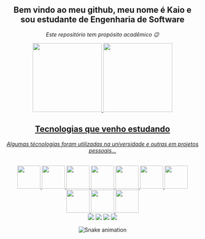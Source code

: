 <div align="center">

## Bem vindo ao meu github, meu nome é Kaio e sou estudante de Engenharia de Software
<div align="center">

<i>Este repositório tem propósito acadêmico  😉 </i> 
<div>
  <a href="https://github.com/kaiotcp1">
  <img height="180em" src="https://github-readme-stats.vercel.app/api?username=kaiotcp1&show_icons=true&theme=maroongold&include_all_commits=true&count_private=true"/>
  <img height="180em" src="https://github-readme-stats.vercel.app/api/top-langs/?username=kaiotcp1&layout=compact&langs_count=7&theme=dark&"/>
</div>



## Tecnologias que venho estudando
  <i align="center" >Algumas técnologias foram utilizadas na universidade e outras em projetos pessoais...</i>
  <br>
  <br>
  
<div align="center">
<img width="60px"src="https://cdn.jsdelivr.net/gh/devicons/devicon/icons/javascript/javascript-plain.svg"/>
<img width="60px"src="https://cdn.jsdelivr.net/gh/devicons/devicon/icons/nodejs/nodejs-original.svg" />
<img width="60px"src="https://cdn.jsdelivr.net/gh/devicons/devicon/icons/c/c-original.svg" />
<img width="60px"src="https://cdn.jsdelivr.net/gh/devicons/devicon/icons/java/java-original-wordmark.svg" />
<img width="60px"src="https://cdn.jsdelivr.net/gh/devicons/devicon/icons/nestjs/nestjs-plain.svg" />         
<img width="60px"src="https://cdn.jsdelivr.net/gh/devicons/devicon/icons/mongodb/mongodb-original-wordmark.svg" />
<img width="60px"src="https://cdn.jsdelivr.net/gh/devicons/devicon/icons/react/react-original-wordmark.svg" />
<img width="60px"src="https://cdn.jsdelivr.net/gh/devicons/devicon/icons/bootstrap/bootstrap-original-wordmark.svg" />
<img width="60px"src="https://cdn.jsdelivr.net/gh/devicons/devicon/icons/html5/html5-original.svg" />
<img width="60px"src="https://cdn.jsdelivr.net/gh/devicons/devicon/icons/css3/css3-original.svg" />
</div>
 
  
<div> 
  <a href="https://instagram.com/hpkaio" target="_blank"><img src="https://img.shields.io/badge/-Instagram-%23E4405F?style=for-the-badge&logo=instagram&logoColor=white" target="_blank"></a> 
  <a href = "mailto:kaiotcp1@gmail.com@gmail.com"><img src="https://img.shields.io/badge/-Gmail-%23333?style=for-the-badge&logo=gmail&logoColor=white" target="_blank"></a>
  <a href="https://www.linkedin.com/in/hpkaio" target="_blank"><img src="https://img.shields.io/badge/-LinkedIn-%230077B5?style=for-the-badge&logo=linkedin&logoColor=white" target="_blank"></a> 
  <a href="https://www.cloudskillsboost.google/public_profiles/556e9e32-a0d4-4d4a-b8d2-9a67ba27c8e1" target="_blank"><img src="https://img.shields.io/badge/GoogleCloud-%234285F4.svg?style=for-the-badge&logo=google-cloud&logoColor=white" target="_blank"></a> 

  
  
  ![Snake animation](https://github.com/kaiotcp1/kaiotcp1/blob/output/github-contribution-grid-snake.svg)
</div>
</div>

##

